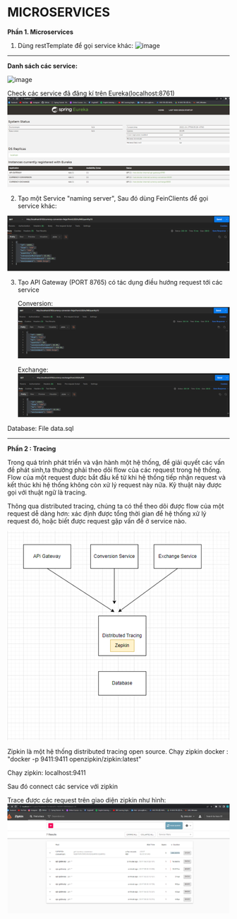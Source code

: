 # MICROSERVICES 

**Phần 1. Microservices**

1. Dùng restTemplate để gọi service khác:
![image](https://user-images.githubusercontent.com/101548961/195976759-204ffb5b-bb9e-4b8a-b4a2-a01e344eb71e.png)

--------------------------------------------------------------------------------------------------------------------------------------------------------------------------
**Danh sách các service:**

![image](https://user-images.githubusercontent.com/101548961/195976908-359f5e36-b534-4a6d-8e91-8c8373a88a5e.png)

Check các service đã đăng kí trên Eureka(localhost:8761)
![img_6.png](img_6.png)

2. Tạo một Service "naming server", Sau đó dùng FeinClients để gọi service khác:

![img.png](img.png)

3. Tạo API Gateway (PORT 8765) có tác dụng điều hướng request tới các service

    Conversion:
![img_1.png](img_1.png)

    Exchange:
![img_2.png](img_2.png)

Database: File data.sql

-------------------------------------------------------------------------------------------------------
**Phần 2 : Tracing** 


Trong quá trình phát triển và vận hành một hệ thống, để giải quyết các vấn đề phát sinh,ta thường phải theo dõi 
flow của các request trong hệ thống. Flow của một request được bắt đầu kể từ khi hệ thống tiếp nhận request và kết thúc
khi hệ thống không còn xử lý request này nữa. Kỹ thuật này được gọi với thuật ngữ là tracing.

Thông qua distributed tracing, chúng ta có thể theo dõi được flow của một request dễ dàng hơn: xác định được tổng thời 
gian để hệ thống xử lý request đó, hoặc biết được request gặp vấn đề ở service nào.

![img_4.png](img_4.png)

Zipkin là một hệ thống distributed tracing open source. Chạy zipkin docker : "docker -p 9411:9411 openzipkin/zipkin:latest"


Chạy zipkin: localhost:9411

Sau đó connect các service với zipkin

Trace được các request trên giao diện zipkin như hình:
![img_5.png](img_5.png)
